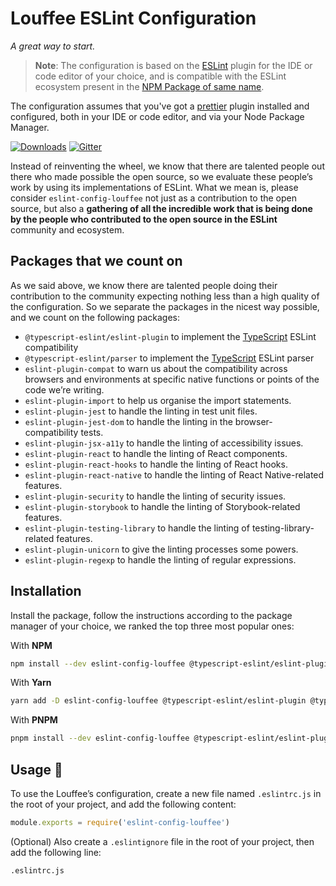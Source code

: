 # Louffee ESLint Configuration

_A great way to start._

> **Note**: The configuration is based on the [ESLint](https://eslint.org) plugin for the IDE or code editor of your choice, and is compatible with the ESLint ecosystem present in the [NPM Package of same name](https://npmjs.com/package/eslint).

The configuration assumes that you've got a [prettier](https://prettier.io) plugin installed and configured, both in your IDE or code editor, and via your Node Package Manager.

[![Downloads](https://img.shields.io/npm/dm/eslint-config-louffee.svg)](https://www.npmjs.com/package/eslint-config-louffee)
[![Gitter](https://badges.gitter.im/Join%20Chat.svg)](https://gitter.im/louffee/eslint-config-louffee?utm_source=badge&utm_medium=badge&utm_campaign=pr-badge)

Instead of reinventing the wheel, we know that there are talented people out there who made possible the open source, so we evaluate these people’s work by using its implementations of ESLint. What we mean is, please consider `eslint-config-louffee` not just as a contribution to the open source, but also a **gathering of all the incredible work that is being done by the people who contributed to the open source in the ESLint** community and ecosystem.

## Packages that we count on

As we said above, we know there are talented people doing their contribution to the community expecting nothing less than a high quality of the configuration. So we separate the packages in the nicest way possible, and we count on the following packages:

- `@typescript-eslint/eslint-plugin` to implement the [TypeScript](https://www.typescriptlang.org) ESLint compatibility
- `@typescript-eslint/parser` to implement the [TypeScript](https://www.typescriptlang.org) ESLint parser
- `eslint-plugin-compat` to warn us about the compatibility across browsers and environments at specific native functions or points of the code we’re writing.
- `eslint-plugin-import` to help us organise the import statements.
- `eslint-plugin-jest` to handle the linting in test unit files.
- `eslint-plugin-jest-dom` to handle the linting in the browser-compatibility tests.
- `eslint-plugin-jsx-a11y` to handle the linting of accessibility issues.
- `eslint-plugin-react` to handle the linting of React components.
- `eslint-plugin-react-hooks` to handle the linting of React hooks.
- `eslint-plugin-react-native` to handle the linting of React Native-related features.
- `eslint-plugin-security` to handle the linting of security issues.
- `eslint-plugin-storybook` to handle the linting of Storybook-related features.
- `eslint-plugin-testing-library` to handle the linting of testing-library-related features.
- `eslint-plugin-unicorn` to give the linting processes some powers.
- `eslint-plugin-regexp` to handle the linting of regular expressions.

## Installation

Install the package, follow the instructions according to the package manager of your choice, we ranked the top three most popular ones:

With **NPM**

```bash
npm install --dev eslint-config-louffee @typescript-eslint/eslint-plugin @typescript-eslint/parser eslint-plugin-compat eslint-plugin-import eslint-plugin-jest eslint-plugin-jest-dom eslint-plugin-jsx-a11y eslint-plugin-react eslint-plugin-react-hooks eslint-plugin-react-native eslint-plugin-security eslint-plugin-storybook eslint-plugin-testing-library
```

With **Yarn**

```bash
yarn add -D eslint-config-louffee @typescript-eslint/eslint-plugin @typescript-eslint/parser eslint-plugin-compat eslint-plugin-import eslint-plugin-jest eslint-plugin-jest-dom eslint-plugin-jsx-a11y eslint-plugin-react eslint-plugin-react-hooks eslint-plugin-react-native eslint-plugin-security eslint-plugin-storybook eslint-plugin-testing-library
```

With **PNPM**

```bash
pnpm install --dev eslint-config-louffee @typescript-eslint/eslint-plugin @typescript-eslint/parser eslint-plugin-compat eslint-plugin-import eslint-plugin-jest eslint-plugin-jest-dom eslint-plugin-jsx-a11y eslint-plugin-react eslint-plugin-react-hooks eslint-plugin-react-native eslint-plugin-security eslint-plugin-storybook eslint-plugin-testing-library
```

## Usage 📖

To use the Louffee’s configuration, create a new file named `.eslintrc.js` in the root of your project, and add the following content:

```js
module.exports = require('eslint-config-louffee')
```

(Optional) Also create a `.eslintignore` file in the root of your project, then add the following line:

```plain
.eslintrc.js
```
